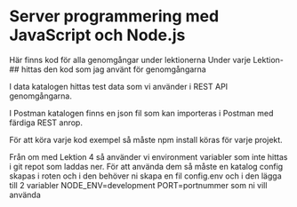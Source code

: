 # Server programmering med JavaScript och Node.js

Här finns kod för alla genomgångar under lektionerna
Under varje Lektion-## hittas den kod som jag använt för genomgångarna

I data katalogen hittas test data som vi använder i REST API genomgångarna.

I Postman katalogen finns en json fil som kan importeras i Postman med färdiga REST anrop.

För att köra varje kod exempel så måste npm install köras för varje projekt.

Från om med Lektion 4 så använder vi environment variabler som inte hittas i git repot som laddas ner. För att använda dem så måste en katalog config skapas i roten och i den behöver ni skapa en fil config.env och i den lägga till 2 variabler
NODE_ENV=development
PORT=portnummer som ni vill använda
